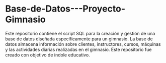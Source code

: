 # Base-de-Datos---Proyecto-Gimnasio
Este repositorio contiene el script SQL para la creación y gestión de una base de datos diseñada específicamente para un gimnasio. La base de datos almacena información sobre clientes, instructores, cursos, máquinas y las actividades diarias realizadas en el gimnasio. Este repositorio fue creado con objetivo de indole educativo.
